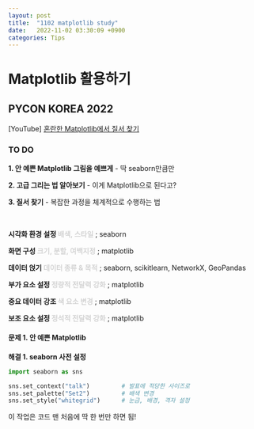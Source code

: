 ```yaml
---
layout: post
title:  "1102 matplotlib study"
date:   2022-11-02 03:30:09 +0900
categories: Tips
---
```

# Matplotlib 활용하기

## PYCON KOREA 2022
[YouTube] [혼란한 Matplotlib에서 질서 찾기](https://youtu.be/ZTRKojTLE8M) 



### TO DO
**1. 안 예쁜 Matplotlib 그림을 예쁘게** - 딱 seaborn만큼만

**2. 고급 그리는 법 알아보기** - 이게 Matplotlib으로 된다고?

**3. 질서 찾기** - 복잡한 과정을 체계적으로 수행하는 법

<br/>

**시각화 환경 설정 <font color = 'lightgray'>배색, 스타일</font>**     ; seaborn

**화면 구성 <font color = 'lightgray'>크기, 분할, 여백지정</font>**    ; matplotlib

**데이터 얹기 <font color = 'lightgray'>데이터 종류 & 목적</font>**    ; seaborn, scikitlearn, NetworkX, GeoPandas

**부가 요소 설정 <font color = 'lightgray'>정량적 전달력 강화</font>**  ; matplotlib

**중요 데이터 강조 <font color = 'lightgray'>색 요소 변경</font>**     ; matplotlib

**보조 요소 설정 <font color = 'lightgray'>정석적 전달력 강화</font>**  ; matplotlib

#### 문제 1. 안 예쁜 Matplotlib

**해결 1. seaborn 사전 설정**

```python
import seaborn as sns

sns.set_context("talk")         # 발표에 적당한 사이즈로
sns.set_palette("Set2")         # 배색 변경
sns.set_style("whitegrid")      # 눈금, 배경, 격자 설정
```

이 작업은 코드 맨 처음에 딱 한 번만 하면 됨!

